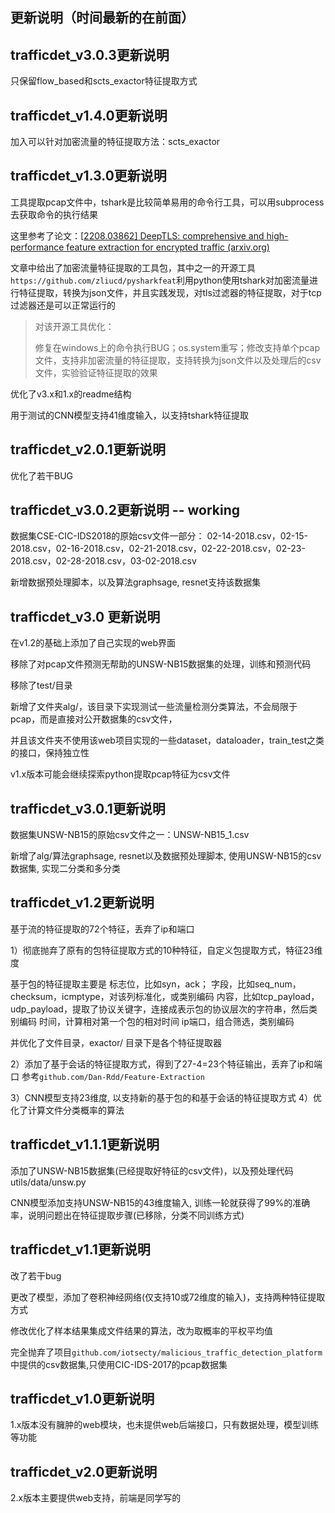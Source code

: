 ## 更新说明（时间最新的在前面）

## trafficdet_v3.0.3更新说明

只保留flow_based和scts_exactor特征提取方式

## trafficdet_v1.4.0更新说明

加入可以针对加密流量的特征提取方法：scts_exactor

## trafficdet_v1.3.0更新说明

工具提取pcap文件中，tshark是比较简单易用的命令行工具，可以用subprocess去获取命令的执行结果

这里参考了论文：[[2208.03862\] DeepTLS: comprehensive and high-performance feature extraction for encrypted traffic (arxiv.org)](https://arxiv.org/abs/2208.03862)

文章中给出了加密流量特征提取的工具包，其中之一的开源工具`https://github.com/zliucd/pysharkfeat`利用python使用tshark对加密流量进行特征提取，转换为json文件，并且实践发现，对tls过滤器的特征提取，对于tcp过滤器还是可以正常运行的

>  对该开源工具优化：
>
> 修复在windows上的命令执行BUG；os.system重写；修改支持单个pcap文件，支持非加密流量的特征提取，支持转换为json文件以及处理后的csv文件，实验验证特征提取的效果

优化了v3.x和1.x的readme结构

用于测试的CNN模型支持41维度输入，以支持tshark特征提取

## trafficdet_v2.0.1更新说明

优化了若干BUG

## trafficdet_v3.0.2更新说明 -- working

数据集CSE-CIC-IDS2018的原始csv文件一部分：
02-14-2018.csv，02-15-2018.csv，02-16-2018.csv，02-21-2018.csv，02-22-2018.csv，02-23-2018.csv，02-28-2018.csv，03-02-2018.csv

新增数据预处理脚本，以及算法graphsage, resnet支持该数据集

## trafficdet_v3.0 更新说明

在v1.2的基础上添加了自己实现的web界面

移除了对pcap文件预测无帮助的UNSW-NB15数据集的处理，训练和预测代码

移除了test/目录

新增了文件夹alg/，该目录下实现测试一些流量检测分类算法，不会局限于pcap，而是直接对公开数据集的csv文件，

并且该文件夹不使用该web项目实现的一些dataset，dataloader，train_test之类的接口，保持独立性

v1.x版本可能会继续探索python提取pcap特征为csv文件

## trafficdet_v3.0.1更新说明

数据集UNSW-NB15的原始csv文件之一：UNSW-NB15_1.csv

新增了alg/算法graphsage, resnet以及数据预处理脚本, 使用UNSW-NB15的csv数据集, 实现二分类和多分类

## trafficdet_v1.2更新说明

基于流的特征提取的72个特征，丢弃了ip和端口

1）彻底抛弃了原有的包特征提取方式的10种特征，自定义包提取方式，特征23维度

基于包的特征提取主要是
标志位，比如syn，ack；
字段，比如seq_num，checksum，icmptype，对该列标准化，或类别编码
内容，比如tcp_payload，udp_payload，提取了协议关键字，连接成表示包的协议层次的字符串，然后类别编码
时间，计算相对第一个包的相对时间
ip端口，组合筛选，类别编码

并优化了文件目录，exactor/ 目录下是各个特征提取器

2）添加了基于会话的特征提取方式，得到了27-4=23个特征输出，丢弃了ip和端口
参考`github.com/Dan-Rdd/Feature-Extraction`

3）CNN模型支持23维度, 以支持新的基于包的和基于会话的特征提取方式
4）优化了计算文件分类概率的算法

## trafficdet_v1.1.1更新说明

添加了UNSW-NB15数据集(已经提取好特征的csv文件)，以及预处理代码utils/data/unsw.py

CNN模型添加支持UNSW-NB15的43维度输入, 训练一轮就获得了99%的准确率，说明问题出在特征提取步骤(已移除，分类不同训练方式)

## trafficdet_v1.1更新说明

改了若干bug

更改了模型，添加了卷积神经网络(仅支持10或72维度的输入)，支持两种特征提取方式

修改优化了样本结果集成文件结果的算法，改为取概率的平权平均值

完全抛弃了项目`github.com/iotsecty/malicious_traffic_detection_platform`中提供的csv数据集,只使用CIC-IDS-2017的pcap数据集

## trafficdet_v1.0更新说明

1.x版本没有臃肿的web模块，也未提供web后端接口，只有数据处理，模型训练等功能

## trafficdet_v2.0更新说明

2.x版本主要提供web支持，前端是同学写的









